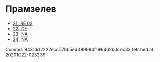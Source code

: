 # Прамзелев
- [21: RE 02](21.md)
- [22: CE](22.md)
- [23: NA](23.md)
- [24: NA](24.md)

Commit: 9431dd2222ecc57bb5ed389984f196462b0cec33
 fetched at: 20201022-023239
